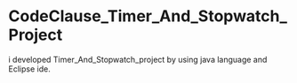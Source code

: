 # CodeClause_Timer_And_Stopwatch_Project
 i developed Timer_And_Stopwatch_project by using java language  and Eclipse ide.
